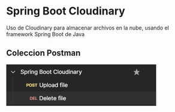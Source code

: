# Spring Boot Cloudinary
Uso de Cloudinary para almacenar archivos en la nube, usando el framework Spring Boot de Java

## Coleccion Postman
![cloudinary](src/main/resources/images/cloudinary.png)